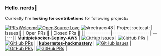 ### Hello, nerds👋



Currently I'm **looking for contributions** for following projects: 

[![PRs Welcome](https://img.shields.io/badge/PRs-welcome-brightgreen.svg?style=flat&logo=github)](https://github.com/streetracer48)[![Open Source Love](https://badges.frapsoft.com/os/v2/open-source.svg?v=103)](https://github.com/streetracer48)
<img src="https://komarev.com/ghpvc/?username=streetracer48" alt="streetracer48" />
|      Project :octocat:   |     Issues :bug:   | Open PRs :bell:  | Closed PRs 🚀  |
|-------------|-------------------|---|---|
| [**MultipleDocker-Deploy-AWS**](https://github.com/streetracer48/MultipleDocker-Deploy-AWS/) | [![GitHub issues](https://img.shields.io/github/issues/streetracer48/MultipleDocker-Deploy-AWS?color=green&logo=github&style=flat)](https://github.com/streetracer48/MultipleDocker-Deploy-AWS/issues) | [![GitHub PRs](https://img.shields.io/github/issues-pr/streetracer48/MultipleDocker-Deploy-AWS?style=flat&logo=github)](https://github.com/streetracer48/MultipleDocker-Deploy-AWS/pulls)  | [![GitHub PRs](https://img.shields.io/github/issues-pr-closed/streetracer48/MultipleDocker-Deploy-AWS?style=flat&color=critical&logo=github)](https://github.com/streetracer48/MultipleDocker-Deploy-AWS/pulls?q=is%3Apr+is%3Aclosed)  |
| [**kubernetes-hackmastery**](https://github.com/streetracer48/kubernetes-hackmastery/) | [![GitHub issues](https://img.shields.io/github/issues/streetracer48/kubernetes-hackmastery?color=green&logo=github&style=flat)](https://github.com/streetracer48/kubernetes-hackmastery/issues) | [![GitHub PRs](https://img.shields.io/github/issues-pr/streetracer48/kubernetes-hackmastery?style=flat&logo=github)](https://github.com/streetracer48/kubernetes-hackmastery/pulls)  | [![GitHub PRs](https://img.shields.io/github/issues-pr-closed/streetracer48/kubernetes-hackmastery?style=flat&color=critical&logo=github)](https://github.com/streetracer48/kubernetes-hackmastery/pulls?q=is%3Apr+is%3Aclosed)   |





<!--
**vinitshahdeo/vinitshahdeo** is a ✨ _special_ ✨ repository because its `README.md` (this file) appears on your GitHub profile.

Here are some ideas to get you started:

- 🔭 I’m currently working on ...
- 🌱 I’m currently learning ...
- 👯 I’m looking to collaborate on ...
- 🤔 I’m looking for help with ...
- 💬 Ask me about ...
- 📫 How to reach me: ...
- 😄 Pronouns: ...
- ⚡ Fun fact: ...
-->
